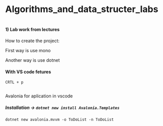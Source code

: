 # Algorithms_and_data_structer_labs

<h1></h1>


<h4>1) Lab work from lectures</h4>

<p>How to create the project:</p>
<p>First way is use mono<code></code></p>
<p>Another way is use dotnet<code></code></p>

<h4>With VS code fetures</h4>

<p><code>CRTL + p</code></p>
<img src = "">

<p>Avalonia for aplication in vscode</p>
<h5>Installation -> <code>dotnet new install Avalonia.Templates</code></h5>
<p><code>dotnet new avalonia.mvvm -o ToDoList -n ToDoList</code><p>